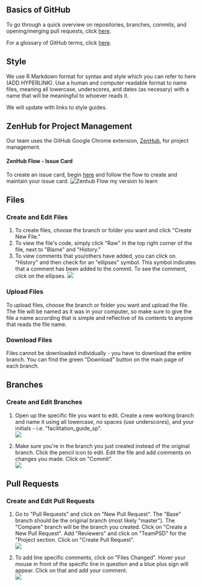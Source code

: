 

## Basics of GitHub 
To go through a quick overview on repositories, branches, commits, and opening/merging pull requests, click [here](https://guides.github.com/activities/hello-world/).

For a glossary of GitHub terms, click [here](https://docs.github.com/en/github/getting-started-with-github/github-glossary).

## Style
We use R Markdown format for syntax and style which you can refer to here (ADD HYPERLINK). Use a human and computer readable format to name files, meaning all lowercase, underscores, and dates (as necesary) with a name that will be meaningful to whoever reads it. 

We will update with links to style guides.

## ZenHub for Project Management
Our team uses the GitHub Google Chrome extension, [ZenHub](https://chrome.google.com/webstore/detail/zenhub-for-github/ogcgkffhplmphkaahpmffcafajaocjbd?hl=en-US), for project management.

#### ZenHub Flow - Issue Card

To create an issue card, begin [here](https://github.com/lzim/teampsd/issues/new/choose) and follow the flow to create and maintain your issue card. 
![Zenhub Flow my version to learn](https://user-images.githubusercontent.com/59668647/88049640-5ab2cc00-cb0a-11ea-89a0-a09d13d4761d.png)

## Files
### Create and Edit Files

1. To create files, choose the branch or folder you want and click "Create New File."  
2. To view the file's code, simply click "Raw" in the top right corner of the file, next to "Blame" and "History."  
3. To view comments that you/others have added, you can click on "History" and then check for an "ellipses" symbol. This symbol indicates that a comment has been added to the commit. To see the comment, click on the ellipses. 
![](https://raw.githubusercontent.com/lzim/teampsd/videos/github_workflow_5.gif)  

###  Upload Files
To upload files, choose the branch or folder you want and upload the file. The file will be named as it was in your computer, so make sure to give the file a name according that is simple and reflective of its contents to anyone that reads the file name.  

### Download Files
Files cannot be downloaded individually - you have to download the entire branch.  You can find the green "Download" button on the main page of each branch.

## Branches
### Create and Edit Branches

1. Open up the specific file you want to edit.  Create a new working branch and name it using all lowercase, no spaces (use underscores), and your initials - i.e. "facilitation_guide_sp".    
![](https://raw.githubusercontent.com/lzim/teampsd/videos/github_workflow_1.gif)  

2. Make sure you're in the branch you just created instead of the original branch.  Click the pencil icon to edit.  Edit the file and add comments on changes you made.  Click on "Commit".  
![](https://raw.githubusercontent.com/lzim/teampsd/videos/github_workflow_2.gif)  

## Pull Requests
### **Create and Edit Pull Requests**

1. Go to "Pull Requests" and click on "New Pull Request". The "Base" branch should be the original branch (most likely "master").  The "Compare" branch will be the branch you created. Click on "Create a New Pull Request".  Add "Reviewers" and click on "TeamPSD" for the "Project section. Click on "Create Pull Request".   
![](https://raw.githubusercontent.com/lzim/teampsd/videos/github_workflow_3.gif)  

2. To add line specific comments, click on "Files Changed".  Hover your mouse in front of the specific line in question and a blue plus sign will appear.  Click on that and add your comment.  
![](https://raw.githubusercontent.com/lzim/teampsd/videos/github_workflow_4.gif) 
